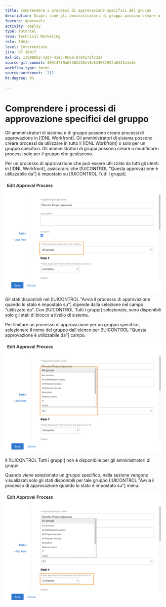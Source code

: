 ```yaml
---
title: Comprendere i processi di approvazione specifici del gruppo
description: Scopri come gli amministratori di gruppi possono creare o modificare i processi di approvazione per i gruppi che gestiscono.
feature: Approvals
activity: deploy
type: Tutorial
team: Technical Marketing
role: Admin
level: Intermediate
jira: KT-10017
exl-id: 138989b2-32d7-43e5-9660-d7b4172f232a
source-git-commit: 409147f9a62302d28e14b834981992a0421d4e4b
workflow-type: tm+mt
source-wordcount: '212'
ht-degree: 0%

---
```


# Comprendere i processi di approvazione specifici del gruppo

Gli amministratori di sistema e di gruppo possono creare processi di approvazione in [!DNL Workfront]. Gli amministratori di sistema possono creare processi da utilizzare in tutto il [!DNL Workfront] o solo per un gruppo specifico. Gli amministratori di gruppi possono creare o modificare i processi solo per il gruppo che gestiscono.

Per un processo di approvazione che può essere utilizzato da tutti gli utenti in [!DNL Workfront], assicurarsi che [!UICONTROL &quot;Questa approvazione è utilizzabile da&quot;] è impostato su [!UICONTROL Tutti i gruppi].

![[!UICONTROL Modifica processo di approvazione] finestra con campo gruppo evidenziato](assets/admin-fund-approval-processes-1.png)

Gli stati disponibili nel [!UICONTROL &quot;Avvia il processo di approvazione quando lo stato è impostato su&quot;] dipende dalla selezione nel campo &quot;utilizzato da&quot;. Con [!UICONTROL Tutti i gruppi] selezionato, sono disponibili solo gli stati di blocco a livello di sistema.

Per limitare un processo di approvazione per un gruppo specifico, selezionare il nome del gruppo dall&#39;elenco per [!UICONTROL &quot;Questa approvazione è utilizzabile da&quot;] campo.

![[!UICONTROL Modifica processo di approvazione] finestra con campo gruppo espanso](assets/admin-fund-approval-processes-2.png)

Il [!UICONTROL Tutti i gruppi] non è disponibile per gli amministratori di gruppi.

Quando viene selezionato un gruppo specifico, nella sezione vengono visualizzati solo gli stati disponibili per tale gruppo [!UICONTROL &quot;Avvia il processo di approvazione quando lo stato è impostato su&quot;] menu.

![[!UICONTROL Modifica processo di approvazione] finestra con campo di stato evidenziato](assets/admin-fund-approval-processes-3.png)

